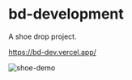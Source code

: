 # bd-development

A shoe drop project. 

https://bd-dev.vercel.app/


![shoe-demo](https://user-images.githubusercontent.com/27746994/125884326-e71505db-d8c2-4f7f-8090-bc4a1d27b326.gif)
